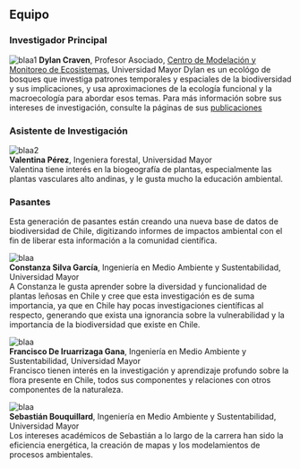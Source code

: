 ## Equipo   

### Investigador Principal  
![blaa1](dylancraven2.png)
**Dylan Craven**, Profesor Asociado, [Centro de Modelación y Monitoreo de Ecosistemas](https://cem.umayor.cl/), Universidad Mayor
Dylan es un ecológo de bosques que investiga patrones temporales y espaciales de la biodiversidad y sus implicaciones, y usa aproximaciones de la ecología funcional y la macroecología para abordar esos temas. Para más información sobre sus intereses de investigación, consulte la páginas de sus [publicaciones](/publications)   

### Asistente de Investigación  

![blaa2](/images/ValentinaPerez.png)    
**Valentina Pérez**, Ingeniera  forestal, Universidad Mayor  
Valentina tiene interés en la biogeografía de plantas, especialmente las plantas vasculares alto andinas, y le gusta mucho la educación ambiental.   

### Pasantes  

Esta generación de pasantes están creando una nueva base de datos de biodiversidad de Chile, digitizando informes de impactos ambiental con el fin de liberar esta información a la comunidad científica.      

![blaa](/images/constanza.png)    
**Constanza Silva García**, Ingeniería en Medio Ambiente y Sustentabilidad, Universidad Mayor  
A Constanza le gusta aprender sobre la diversidad y funcionalidad de plantas leñosas en Chile y cree que esta investigación es de suma importancia, ya que en Chile hay pocas investigaciones científicas al respecto, generando que exista una ignorancia sobre la vulnerabilidad y la importancia de la biodiversidad que existe en Chile.  

![blaa](/images/francisco_pasante.png)  
**Francisco De Iruarrizaga Gana**, Ingeniería en Medio Ambiente y Sustentabilidad, Universidad Mayor    
Francisco tienen interés en la investigación y aprendizaje profundo sobre la flora presente en Chile, todos sus componentes y relaciones con otros componentes de la naturaleza.  
  
![blaa](/images/sebastian.png)  
**Sebastián Bouquillard**, Ingeniería en Medio Ambiente y Sustentabilidad, Universidad Mayor  
Los intereses académicos de Sebastián a lo largo de la carrera han sido la eficiencia energética, la creación de mapas y los modelamientos de procesos ambientales.  
